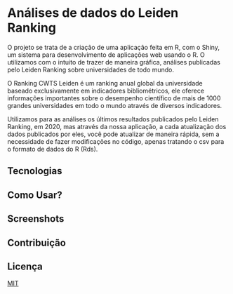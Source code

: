 # Análises de dados do Leiden Ranking
O projeto se trata de a criação de uma aplicação feita em R, com o Shiny, um sistema para desenvolvimento de aplicações web usando o R. O utilizamos com o intuito de trazer de maneira gráfica, análises publicadas pelo Leiden Ranking sobre universidades de todo mundo.


O Ranking CWTS Leiden é um ranking anual global da universidade baseado exclusivamente em indicadores bibliométricos, ele oferece informações importantes sobre o desempenho científico de mais de 1000 grandes universidades em todo o mundo através de diversos indicadores.


Utilizamos para as análises os últimos resultados publicados pelo Leiden Ranking, em 2020, mas através da nossa aplicação, a cada atualização dos dados publicados por eles, você pode atualizar de maneira rápida, sem a necessidade de fazer modificações no código, apenas tratando o csv para o formato de dados do R (Rds).

## Tecnologias


## Como Usar?

## Screenshots

## Contribuição

## Licença
[MIT](https://choosealicense.com/licenses/mit/)